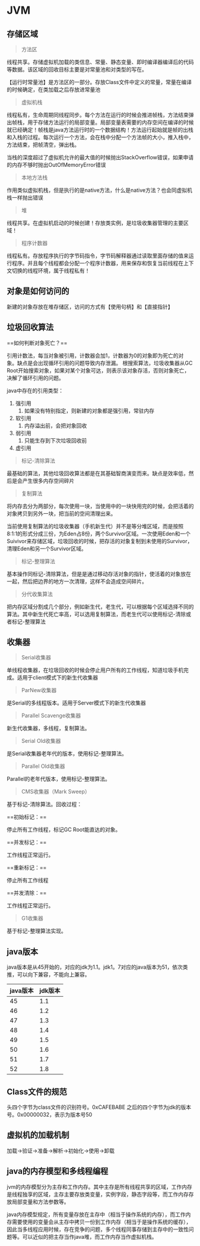 # JVM

## 存储区域

> 方法区

线程共享。存储虚拟机加载的类信息、常量、静态变量、即时编译器编译后的代码等数据。该区域的回收目标主要是对常量池和对类型的写在。

【运行时常量池】是方法区的一部分。存放Class文件中定义的常量，常量在编译的时候确定，在类加载之后存放进常量池

> 虚拟机栈

线程私有，生命周期同线程同步。每个方法在运行的时候会推进帧栈，方法结束弹出帧栈，用于存储方法运行的局部变量。局部变量表需要的内存空间在编译的时候就已经确定！帧栈是java方法运行时的一个数据结构！方法运行起始就是帧的出栈和入栈的过程。每次运行一个方法，会在栈中分配一个方法帧的大小，推入栈中，方法结束，把帧清空，弹出栈。

当栈的深度超过了虚拟机允许的最大值的时候抛出StackOverflow错误，如果申请的内存不够时抛出OutOfMemoryError错误

> 本地方法栈

作用类似虚拟机栈，但是执行的是native方法，什么是native方法？也会同虚拟机栈一样抛出错误

> 堆

线程共享。在虚拟机启动的时候创建！存放类实例，是垃圾收集器管理的主要区域！

> 程序计数器

线程私有。存放程序执行的字节码指令，字节码解释器通过读取里面存储的值来运行程序。并且每个线程都会分配一个程序计数器，用来保存和恢复当前线程在上下文切换的线程环境，属于线程私有！

## 对象是如何访问的

新建的对象存放在堆存储区，访问的方式有【使用句柄】和【直接指针】

## 垃圾回收算法

==如何判断对象死亡？==

引用计数法，每当对象被引用，计数器会加1，计数器为0的对象即为死亡的对象。缺点是会出现循环引用的问题导致内存泄漏。
根搜索算法，垃圾收集器从GC Root开始搜索对象，如果对某个对象可达，则表示该对象存活，否则对象死亡，决解了循环引用的问题。

java中存在的引用类型：

1. 强引用
   1. 如果没有特别指定，则新建的对象都是强引用，常驻内存
2. 软引用
   1. 内存溢出前，会把对象回收
3. 弱引用
   1. 只能生存到下次垃圾回收前
4. 虚引用

> 标记-清除算法

最基础的算法，其他垃圾回收算法都是在其基础智商演变而来。缺点是效率低，然后是会产生很多内存空间碎片

> 复制算法

将内存去分为两部分，每次使用一块，当使用中的一块快用完的时候，会把活着的对象拷贝到另外一块，把当前的空间清理出来。

当前使用复制算法的垃圾收集器（手机新生代）并不是等分堆区域，而是按照8:1:1的形式分成三份，为Eden占8份，两个Survivor区域。一次使用Eden和一个Suivivor来存储区域，垃圾回收的时候，把存活的对象复制到未使用的Survivor，清理Eden和另一个Survivor区域。

> 标记-整理算法

基本操作同标记-清除算法，但是是通过移动存活对象的指针，使活着的对象放在一起，然后把边界的地方一次清理，这样不会造成空间碎片。

> 分代收集算法

把内存区域分割成几个部分，例如新生代，老生代，可以根据每个区域选择不同的算法。其中新生代死亡率高，可以选用复制算法，而老生代可以使用标记-清除或者标记-整理算法

## 收集器

> Serial收集器

单线程收集器，在垃圾回收的时候会停止用户所有的工作线程，知道垃圾手机完成。适用于client模式下的新生代收集器

> ParNew收集器

是Serial的多线程版本。适用于Server模式下的新生代收集器

> Parallel Scavenge收集器

新生代收集器，多线程，复制算法。

> Serial Old收集器

是Serial收集器老年代的版本，使用标记-整理算法。

> Parallel Old收集器

Parallel的老年代版本，使用标记-整理算法。

> CMS收集器（Mark Sweep）

基于标记-清除算法。回收过程：

==初始标记：==

停止所有工作线程，标记GC Root能直达的对象。

==并发标记：==

工作线程正常运行。

==重新标记：==

停止所有工作线程

==并发清除：==

工作线程正常运行。

> G1收集器

基于标记-整理算法实现。

## java版本

java版本是从45开始的，对应的jdk为1.1。jdk1。7对应的java版本为51，依次类推，可以向下兼容，不能向上兼容。

| java版本 | jdk版本 |
| -------- | ------- |
| 45       | 1.1     |
| 46       | 1.2     |
| 47       | 1.3     |
| 48       | 1.4     |
| 49       | 1.5     |
| 50       | 1.6     |
| 51       | 1.7     |
| 52       | 1.8     |

## Class文件的规范

头四个字节为class文件的识别符号。0xCAFEBABE
之后的四个字节为jdk的版本号。0x00000032，表示为版本号50

## 虚拟机的加载机制

加载->验证->准备->解析->初始化->使用->卸载

## java的内存模型和多线程编程

jvm的内存模型分为主存和工作内存。其中主存是所有线程共享的区域，工作内存是线程独享的区域，主存主要存放类变量，实例字段，静态字段等，而工作内存存放局部变量和方法参数等。

java内存模型规定，所有变量存放在主存中（相当于操作系统的内存），而工作内存需要使用的变量会从主存中拷贝一份到工作内存（相当于是操作系统的缓存），因此当多线程应用时候，存在竞争的问题，多个线程同事存储到主存中的一致性问题等。可以近似的把主存当作java堆，而工作内存当作虚拟机栈。